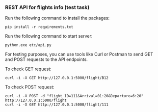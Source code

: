 <H3> REST API for flights info (test task)</H3> 


Run the following command to install the packages:
```commandline
pip install -r requirements.txt
```

Run the following command to start server:
```commandline
python.exe etc/api.py
```


For testing purposes, you can use tools like Curl or Postman to send GET and POST requests to the API endpoints.  

To check GET request:
```commandline
curl -i -X GET http://127.0.0.1:5000/flight/B12
```
To check POST request:
```commandline
curl -i -X POST -d "flight ID=111&Arrival=01:20&Departure=6:20" http://127.0.0.1:5000/flight
curl -i -X GET http://127.0.0.1:5000/flight/111
```
